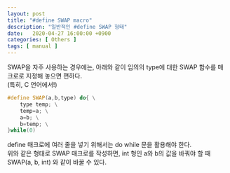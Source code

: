 ```yaml
---
layout: post
title: "#define SWAP macro"
description: "일반적인 #define SWAP 형태"
date:   2020-04-27 16:00:00 +0900
categories: [ Others ]
tags: [ manual ]
---
```


SWAP을 자주 사용하는 경우에는, 아래와 같이 임의의 type에 대한 SWAP 함수를 매크로로 지정해 놓으면 편하다.   
(특히, C 언어에서!)
<!-- more -->

```c++
#define SWAP(a,b,type) do{ \
    type temp; \
    temp=a; \
    a=b; \
    b=temp; \
}while(0)
```

define 매크로에 여러 줄을 넣기 위해서는 do while 문을 활용해야 한다.  
위와 같은 형태로 SWAP 매크로를 작성하면, int 형인 a와 b의 값을 바꿔야 할 때 SWAP(a, b, int) 와 같이 바꿀 수 있다.